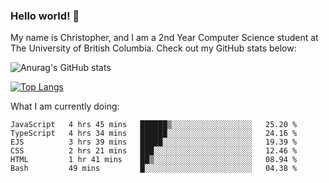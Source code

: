 ### Hello world! 👋
My name is Christopher, and I am a 2nd Year Computer Science student at The University of British Columbia. 
Check out my GitHub stats below: 

![Anurag's GitHub stats](https://github-readme-stats.vercel.app/api?username=chrishadrian&hide=contribs,issues&count_private=true&show_icons=true&theme=tokyonight)

[![Top Langs](https://github-readme-stats.vercel.app/api/top-langs/?username=chrishadrian&layout=compact&theme=tokyonight&langs_count=4)](https://github.com/anuraghazra/github-readme-stats)

What I am currently doing:
<!--START_SECTION:waka-->

```text
JavaScript   4 hrs 45 mins   ██████▒░░░░░░░░░░░░░░░░░░   25.20 %
TypeScript   4 hrs 34 mins   ██████░░░░░░░░░░░░░░░░░░░   24.16 %
EJS          3 hrs 39 mins   █████░░░░░░░░░░░░░░░░░░░░   19.39 %
CSS          2 hrs 21 mins   ███░░░░░░░░░░░░░░░░░░░░░░   12.46 %
HTML         1 hr 41 mins    ██▒░░░░░░░░░░░░░░░░░░░░░░   08.94 %
Bash         49 mins         █░░░░░░░░░░░░░░░░░░░░░░░░   04.38 %
```

<!--END_SECTION:waka-->
<!-- [![willianrod's wakatime stats](https://github-readme-stats.vercel.app/api/wakatime?username=chrishadrian)](https://github.com/anuraghazra/github-readme-stats) -->

<!--
- 🔭 I’m currently working on ...
- 🌱 I’m currently learning ...
- 👯 I’m looking to collaborate on ...
- 🤔 I’m looking for help with ...
- 💬 Ask me about ...
- 📫 How to reach me: ...
- 😄 Pronouns: ...
- ⚡ Fun fact: ...
-->
